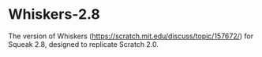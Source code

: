 # Whiskers-2.8
The version of Whiskers (https://scratch.mit.edu/discuss/topic/157672/) for Squeak 2.8, designed to replicate Scratch 2.0.
